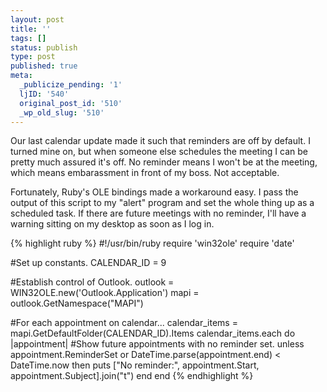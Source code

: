 ```yaml
---
layout: post
title: ''
tags: []
status: publish
type: post
published: true
meta:
  _publicize_pending: '1'
  ljID: '540'
  original_post_id: '510'
  _wp_old_slug: '510'
---
```

Our last calendar update made it such that reminders are off by default.  I turned mine on, but when someone else schedules the meeting I can be pretty much assured it's off.  No reminder means I won't be at the meeting, which means embarassment in front of my boss.  Not acceptable.

Fortunately, Ruby's OLE bindings made a workaround easy.  I pass the output of this script to my "alert" program and set the whole thing up as a scheduled task.  If there are future meetings with no reminder, I'll have a warning sitting on my desktop as soon as I log in.

<!--more-->

{% highlight ruby %}
#!/usr/bin/ruby
require 'win32ole'
require 'date'

#Set up constants.
CALENDAR_ID = 9

#Establish control of Outlook.
outlook = WIN32OLE.new('Outlook.Application')
mapi = outlook.GetNamespace("MAPI")

#For each appointment on calendar...
calendar_items = mapi.GetDefaultFolder(CALENDAR_ID).Items
calendar_items.each do |appointment|
  #Show future appointments with no reminder set.
  unless appointment.ReminderSet or DateTime.parse(appointment.end) < DateTime.now then
    puts ["No reminder:", appointment.Start, appointment.Subject].join("t")
  end
end
{% endhighlight %}
